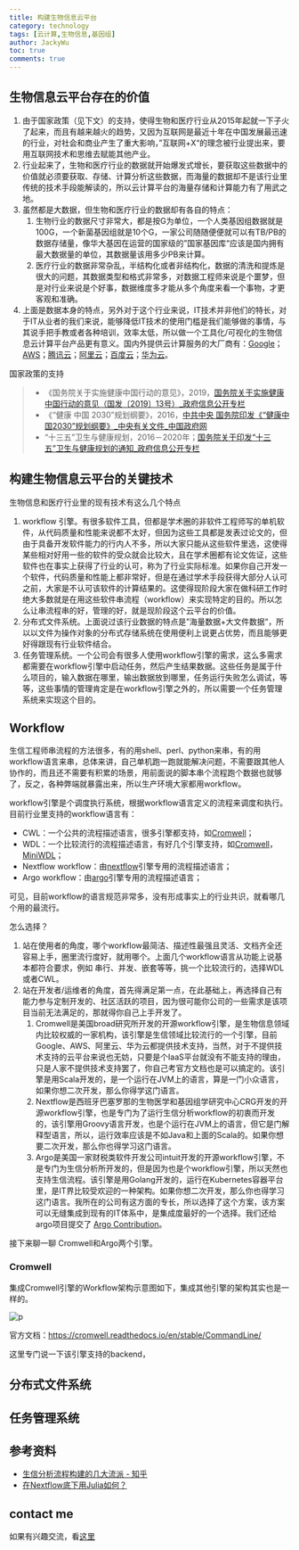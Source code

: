 ```yaml
---
title: 构建生物信息云平台
category: technology
tags: [云计算,生物信息,基因组]
author: JackyWu
toc: true
comments: true
---
```


## 生物信息云平台存在的价值

1. 由于国家政策（见下文）的支持，使得生物和医疗行业从2015年起就一下子火了起来，而且有越来越火的趋势，又因为互联网是最近十年在中国发展最迅速的行业，对社会和商业产生了重大影响，”互联网+X“的理念被行业提出来，要用互联网技术和思维去赋能其他产业。
2. 行业起来了，生物和医疗行业的数据就开始爆发式增长，要获取这些数据中的价值就必须要获取、存储、计算分析这些数据，而海量的数据却不是该行业里传统的技术手段能解读的，所以云计算平台的海量存储和计算能力有了用武之地。
3. 虽然都是大数据，但生物和医疗行业的数据却有各自的特点：
   1. 生物行业的数据尺寸非常大，都是按G为单位，一个人类基因组数据就是100G，一个新菌基因组就是10个G，一家公司随随便便就可以有TB/PB的数据存储量，像华大基因在运营的国家级的”国家基因库“应该是国内拥有最大数据量的单位，其数据量该用多少PB来计算。
   2. 医疗行业的数据非常杂乱，半结构化或者非结构化，数据的清洗和提炼是很大的问题，其数据类型和格式非常多，对数据工程师来说是个噩梦，但是对行业来说是个好事，数据维度多才能从多个角度来看一个事物，才更客观和准确。
4. 上面是数据本身的特点，另外对于这个行业来说，IT技术并非他们的特长，对于IT从业者的我们来说，能够降低IT技术的使用门槛是我们能够做的事情，与其说手把手教或者各种培训，效率太低，所以做一个工具化/可视化的生物信息云计算平台产品更有意义。国内外提供云计算服务的大厂商有：[Google](https://cloud.google.com/life-sciences?hl=zh-cn)；[AWS](https://aws.amazon.com/cn/health/genomics/)；[腾讯云](https://cloud.tencent.com/solution/gene)；[阿里云](https://cn.aliyun.com/solution/healthcare/Genomics)；[百度云](https://cloud.baidu.com/)；[华为云](https://support.huaweicloud.com/cromwell-gcs/what_is_cromwell_engine.html)。



国家政策的支持

> - 《国务院关于实施健康中国行动的意见》，2019，[国务院关于实施健康中国行动的意见（国发〔2019〕13号）_政府信息公开专栏](http://www.gov.cn/zhengce/content/2019-07/15/content_5409492.htm)
> - 《“健康 中国 2030”规划纲要》，2016，[中共中央 国务院印发《“健康中国2030”规划纲要》_中央有关文件_中国政府网](http://www.gov.cn/zhengce/2016-10/25/content_5124174.htm)
> - “十三五”卫生与健康规划，2016－2020年；[国务院关于印发“十三五”卫生与健康规划的通知_政府信息公开专栏](http://www.gov.cn/zhengce/content/2017-01/10/content_5158488.htm)



## 构建生物信息云平台的关键技术

生物信息和医疗行业里的现有技术有这么几个特点

1. workflow 引擎。有很多软件工具，但都是学术圈的非软件工程师写的单机软件，从代码质量和性能来说都不太好，但因为这些工具都是发表过论文的，但由于具备开发软件能力的行内人不多，所以大家只能从这些软件里选，这使得某些相对好用一些的软件的受众就会比较大，且在学术圈都有论文佐证，这些软件也在事实上获得了行业的认可，称为了行业实际标准。如果你自己开发一个软件，代码质量和性能上都非常好，但是在通过学术手段获得大部分人认可之前，大家是不认可该软件的计算结果的。这使得现阶段大家在做科研工作时绝大多数就是在用这些软件串流程（workflow）来实现特定的目的。所以怎么让串流程串的好，管理的好，就是现阶段这个云平台的价值。
2. 分布式文件系统。上面说过该行业数据的特点是”海量数据+大文件数据“，所以以文件为操作对象的分布式存储系统在使用便利上说更占优势，而且能够更好得跟现有行业软件结合。
3. 任务管理系统。一个公司会有很多人使用workflow引擎的需求，这么多需求都需要在workflow引擎中启动任务，然后产生结果数据。这些任务是属于什么项目的，输入数据在哪里，输出数据放到哪里，任务运行失败怎么调试，等等，这些事情的管理肯定是在workflow引擎之外的，所以需要一个任务管理系统来实现这个目的。

## Workflow

生信工程师串流程的方法很多，有的用shell、perl、python来串，有的用workflow语言来串，总体来讲，自己单机跑一跑就能解决问题，不需要跟其他人协作的，而且还不需要有积累的场景，用前面说的脚本串个流程跑个数据也就够了，反之，各种弊端就暴露出来，所以生产环境大家都用workflow。

workflow引擎是个调度执行系统，根据workflow语言定义的流程来调度和执行。目前行业里支持的workflow语言有：

- CWL：一个公共的流程描述语言，很多引擎都支持，如[Cromwell](https://github.com/broadinstitute/cromwell)；
- WDL：一个比较流行的流程描述语言，有好几个引擎支持，如[Cromwell](https://github.com/broadinstitute/cromwell)，[MiniWDL](https://github.com/chanzuckerberg/miniwdl)；
- Nextflow workflow：由[nextflow](https://www.nextflow.io/)引擎专用的流程描述语言；
- Argo workflow：由[argo](https://github.com/argoproj/argo)引擎专用的流程描述语言；

可见，目前workflow的语言规范非常多，没有形成事实上的行业共识，就看哪几个用的最流行。

怎么选择？

1. 站在使用者的角度，哪个workflow最简洁、描述性最强且灵活、文档齐全还容易上手，圈里流行度好，就用哪个。上面几个workflow语言从功能上说基本都符合要求，例如  串行、并发、嵌套等等，挑一个比较流行的，选择WDL或者CWL。
2. 站在开发者/运维者的角度，首先得满足第一点，在此基础上，再选择自己有能力参与定制开发的、社区活跃的项目，因为很可能你公司的一些需求是该项目当前无法满足的，那就得你自己上手开发了。
   1. Cromwell是美国broad研究所开发的开源workflow引擎，是生物信息领域内比较权威的一家机构，该引擎是生信领域比较流行的一个引擎，目前Google、AWS、阿里云、华为云都提供技术支持，当然，对于不提供技术支持的云平台来说也无妨，只要是个IaaS平台就没有不能支持的理由，只是人家不提供技术支持罢了，你自己考官方文档也是可以搞定的。该引擎是用Scala开发的，是一个运行在JVM上的语言，算是一门小众语言，如果你想二次开发，那么你得学这门语言。
   2. Nextflow是西班牙巴塞罗那的生物医学和基因组学研究中心CRG开发的开源workflow引擎，也是专门为了运行生信分析workflow的初衷而开发的，该引擎用Groovy语言开发，也是个运行在JVM上的语言，但它是门解释型语言，所以，运行效率应该是不如Java和上面的Scala的。如果你想要二次开发，那么你也得学习这门语言。
   3. Argo是美国一家财税类软件开发公司intuit开发的开源workflow引擎，不是专门为生信分析所开发的，但是因为也是个workflow引擎，所以天然也支持生信流程。该引擎是用Golang开发的，运行在Kubernetes容器平台里，是IT界比较受欢迎的一种架构。如果你想二次开发，那么你也得学习这门语言。我所在的公司有这方面的专长，所以选择了这个方案，该方案可以无缝集成到现有的IT体系中，是集成度最好的一个选择。我们还给argo项目提交了 [Argo Contribution](/technology/argo-contribution/)。



接下来聊一聊 Cromwell和Argo两个引擎。

### Cromwell

集成Cromwell引擎的Workflow架构示意图如下，集成其他引擎的架构其实也是一样的。

![p](/Volumes/USB/codebase/blog/jackywu.github.io/assets/images/workflow/cromwell.jpg)

官方文档：<https://cromwell.readthedocs.io/en/stable/CommandLine/>

这里专门说一下该引擎支持的backend，

## 分布式文件系统

## 任务管理系统

## 参考资料

- [生信分析流程构建的几大流派 - 知乎](https://zhuanlan.zhihu.com/p/50230918)
- [在Nextflow底下用Julia如何？](https://ithelp.ithome.com.tw/articles/10205392)



## contact me

如果有兴趣交流，看[这里](/contact/)

